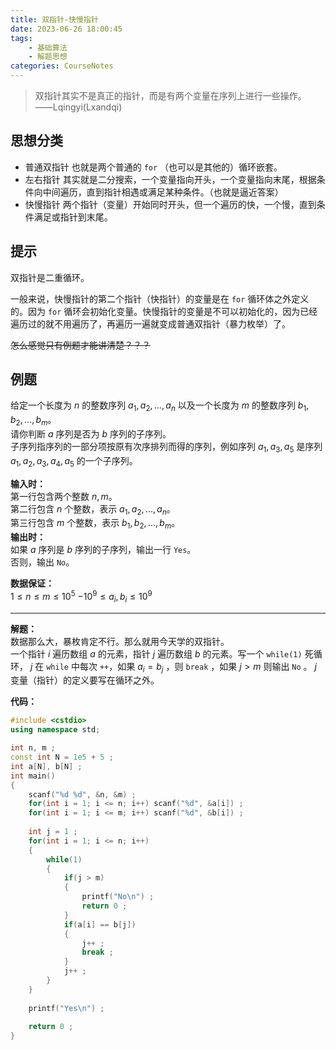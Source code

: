 ```yaml
---
title: 双指针-快慢指针
date: 2023-06-26 18:00:45
tags: 
    - 基础算法
    - 解题思想
categories: CourseNotes
---
```


> 双指针其实不是真正的指针，而是有两个变量在序列上进行一些操作。
> ——Lqingyi(Lxandqi)

## 思想分类
- 普通双指针 也就是两个普通的 `for` （也可以是其他的）循环嵌套。
- 左右指针 其实就是二分搜索，一个变量指向开头，一个变量指向末尾，根据条件向中间遍历，直到指针相遇或满足某种条件。（也就是逼近答案）
- 快慢指针 两个指针（变量）开始同时开头，但一个遍历的快，一个慢，直到条件满足或指针到末尾。

<!--more-->

## 提示
双指针是二重循环。

一般来说，快慢指针的第二个指针（快指针）的变量是在 `for` 循环体之外定义的。因为 `for` 循环会初始化变量。快慢指针的变量是不可以初始化的，因为已经遍历过的就不用遍历了，再遍历一遍就变成普通双指针（暴力枚举）了。

~~怎么感觉只有例题才能讲清楚？？？~~

## 例题
给定一个长度为 $n$ 的整数序列 $a_1,a_2,…,a_n$ 以及一个长度为 $m$ 的整数序列 $b_1,b_2,…,b_m$。  
请你判断 $a$ 序列是否为 $b$ 序列的子序列。  
子序列指序列的一部分项按原有次序排列而得的序列，例如序列 $a_1,a_3,a_5$ 是序列 $a_1,a_2,a_3,a_4,a_5$ 的一个子序列。

**输入时：**  
第一行包含两个整数 $n,m$。  
第二行包含 $n$ 个整数，表示 $a_1,a_2,...,a_n$。  
第三行包含 $m$ 个整数，表示 $b_1,b_2,...,b_m$。  
**输出时：**  
如果 $a$ 序列是 $b$ 序列的子序列，输出一行 `Yes`。  
否则，输出 `No`。

**数据保证：**  
$1 \le n \le m \le 10^5$
$−10^9 \le a_i,b_i \le 10^9$

----------

**解题：**  
数据那么大，暴枚肯定不行。那么就用今天学的双指针。  
一个指针 $i$ 遍历数组 $a$ 的元素，指针 $j$ 遍历数组 $b$ 的元素。写一个 `while(1)` 死循环， $j$ 在 `while` 中每次 `++`，如果 $a_i = b_j$ ，则 `break` ，如果 $j > m$ 则输出 `No` 。 $j$ 变量（指针）的定义要写在循环之外。

**代码：**  
```cpp
#include <cstdio>
using namespace std;

int n, m ;
const int N = 1e5 + 5 ;
int a[N], b[N] ;
int main()
{
    scanf("%d %d", &n, &m) ;
    for(int i = 1; i <= n; i++) scanf("%d", &a[i]) ;
    for(int i = 1; i <= m; i++) scanf("%d", &b[i]) ;
    
    int j = 1 ;
    for(int i = 1; i <= n; i++)
    {
        while(1)
        {
            if(j > m)
            {
                printf("No\n") ;
                return 0 ;
            }
            if(a[i] == b[j])
            {
                j++ ;
                break ;
            }
            j++ ;
        }
    }
    
    printf("Yes\n") ;
    
    return 0 ;
}
```